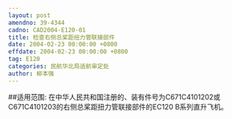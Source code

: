 ```yaml
---
layout: post
amendno: 39-4344
cadno: CAD2004-E120-01
title: 检查右侧总桨距扭力管联接部件
date: 2004-02-23 00:00:00 +0800
effdate: 2004-02-23 00:00:00 +0800
tag: E120
categories: 民航华北局适航审定处
author: 柳本强
---
```


##适用范围:
在中华人民共和国注册的、装有件号为C671C4101202或C671C4101203的右侧总桨距扭力管联接部件的EC120 B系列直升飞机。

